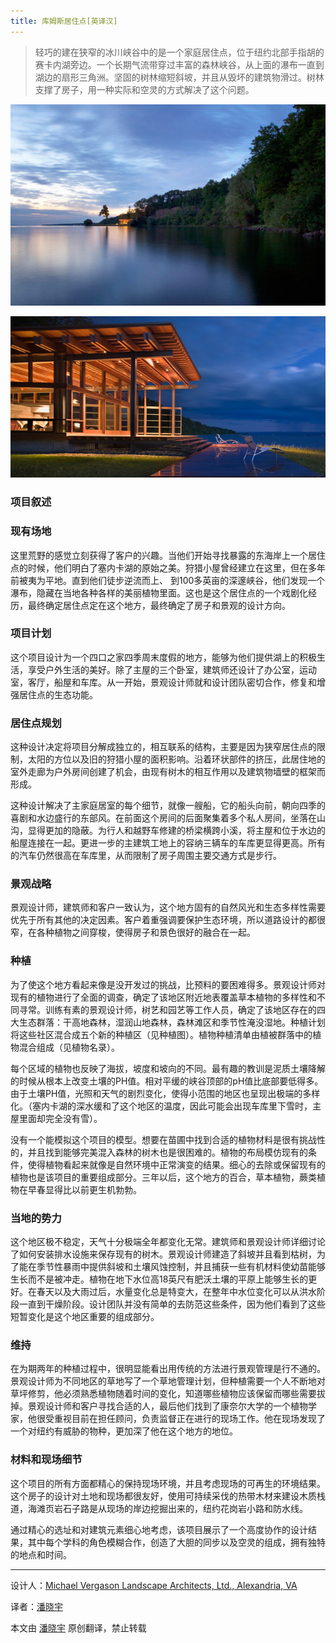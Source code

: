 ```yaml
---
title: 库姆斯居住点[英译汉]
---
```


> 轻巧的建在狭窄的冰川峡谷中的是一个家庭居住点，位于纽约北部手指胡的赛卡内湖旁边。一个长期气流带穿过丰富的森林峡谷，从上面的瀑布一直到湖边的扇形三角洲。坚固的树林缩短斜坡，并且从毁坏的建筑物滑过。树林支撑了房子，用一种实际和空灵的方式解决了这个问题。

![库姆斯居住点](/img/kmsjzd-1.jpg)

![库姆斯居住点](/img/kmsjzd-2.jpg)

### 项目叙述 ###

### 现有场地 ###

这里荒野的感觉立刻获得了客户的兴趣。当他们开始寻找暴露的东海岸上一个居住点的时候，他们明白了塞内卡湖的原始之美。狩猎小屋曾经建立在这里，但在多年前被夷为平地。直到他们徒步逆流而上、 到100多英亩的深邃峡谷，他们发现一个瀑布，隐藏在当地各种各样的美丽植物里面。这也是这个居住点的一个戏剧化经历，最终确定居住点定在这个地方，最终确定了房子和景观的设计方向。

### 项目计划 ###
这个项目设计为一个四口之家四季周末度假的地方，能够为他们提供湖上的积极生活，享受户外生活的美好。除了主屋的三个卧室，建筑师还设计了办公室，运动室，客厅，船屋和车库。从一开始，景观设计师就和设计团队密切合作，修复和增强居住点的生态功能。

### 居住点规划 ###
这种设计决定将项目分解成独立的，相互联系的结构，主要是因为狭窄居住点的限制，太阳的方位以及旧的狩猎小屋的面积影响。沿着环状部件的挤压，此居住地的室外走廊为户外房间创建了机会，由现有树木的相互作用以及建筑物墙壁的框架而形成。

这种设计解决了主家庭居室的每个细节，就像一艘船，它的船头向前，朝向四季的喜剧和水边盛行的东部风。在前面这个房间的后面聚集着多个私人房间，坐落在山沟，显得更加的隐蔽。为行人和越野车修建的桥梁横跨小溪，将主屋和位于水边的船屋连接在一起。更进一步的主建筑工地上的容纳三辆车的车库更显得更高。所有的汽车仍然很高在车库里，从而限制了房子周围主要交通方式是步行。

### 景观战略 ###
景观设计师，建筑师和客户一致认为，这个地方固有的自然风光和生态多样性需要优先于所有其他的决定因素。客户着重强调要保护生态环境，所以道路设计的都很窄，在各种植物之间穿梭，使得房子和景色很好的融合在一起。

### 种植 ###
为了使这个地方看起来像是没开发过的挑战，比预料的要困难得多。景观设计师对现有的植物进行了全面的调查，确定了该地区附近地表覆盖草本植物的多样性和不同寻常。训练有素的景观设计师，树艺和园艺等工作人员，确定了该地区存在的四大生态群落：干高地森林，湿润山地森林，森林滩区和季节性淹没湿地。种植计划将这些社区混合成五个新的种植区（见种植图）。植物种植清单由植被群落中的植物混合组成（见植物名录）。

每个区域的植物也反映了海拔，坡度和坡向的不同。最有趣的教训是泥质土壤降解的时候从根本上改变土壤的PH值。相对平缓的峡谷顶部的pH值比底部要低得多。由于土壤PH值，光照和天气的剧烈变化，使得小范围的地区也呈现出极端的多样化。（塞内卡湖的深水缓和了这个地区的温度，因此可能会出现车库里下雪时，主屋里面却完全没有雪）。

没有一个能模拟这个项目的模型。想要在苗圃中找到合适的植物材料是很有挑战性的，并且找到能够完美混入森林的树木也是很困难的。植物的布局模仿现有的条件，使得植物看起来就像是自然环境中正常演变的结果。细心的去除或保留现有的植物也是该项目的重要组成部分。三年以后，这个地方的百合，草本植物，蕨类植物在早春显得比以前更生机勃勃。

### 当地的势力 ###
这个地区极不稳定，天气十分极端全年都变化无常。建筑师和景观设计师详细讨论了如何安装排水设施来保存现有的树木。景观设计师建造了斜坡并且看到枯树，为了能在季节性暴雨中提供斜坡和土壤风蚀控制，并且捕获一些有机材料使幼苗能够生长而不是被冲走。植物在地下水位高18英尺有肥沃土壤的平原上能够生长的更好。在春天以及大雨过后，水量变化总是特变大，在整年中水位变化可以从洪水阶段一直到干燥阶段。设计团队并没有简单的去防范这些条件，因为他们看到了这些短暂变化是这个地区重要的组成部分。

### 维持 ###
在为期两年的种植过程中，很明显能看出用传统的方法进行景观管理是行不通的。景观设计师为不同地区的草地写了一个草地管理计划，但种植需要一个人不断地对草坪修剪，他必须熟悉植物随着时间的变化，知道哪些植物应该保留而哪些需要拔掉。景观设计师和客户寻找合适的人，最后他们找到了康奈尔大学的一个植物学家，他很受重视目前在担任顾问，负责监督正在进行的现场工作。他在现场发现了一个对纽约有威胁的物种，更加深了他在这个地方的地位。

### 材料和现场细节 ###
这个项目的所有方面都精心的保持现场环境，并且考虑现场的可再生的环境结果。这个房子的设计对土地和现场都很友好，使用可持续采伐的热带木材来建设木质栈道，海滩页岩石子路是从现场的岸边挖掘出来的，纽约花岗岩小路和防水线。

通过精心的选址和对建筑元素细心地考虑，该项目展示了一个高度协作的设计结果，其中每个学科的角色模糊合作，创造了大胆的同步以及空灵的组成，拥有独特的地点和时间。

--------------------------------------------------------------------------------


设计人：[Michael Vergason Landscape Architects, Ltd., Alexandria, VA][a]

译者：[潘晓宇](https://github.com/xiaoyu33)

本文由 [潘晓宇](https://github.com/LCTT/TranslateProject) 原创翻译，禁止转载

[a]:http://www.vergason.net
